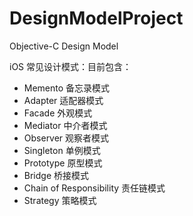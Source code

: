 # DesignModelProject
Objective-C Design Model

iOS 常见设计模式：目前包含：
* Memento 备忘录模式
* Adapter 适配器模式 
* Facade 外观模式
* Mediator 中介者模式
* Observer 观察者模式
* Singleton 单例模式
* Prototype 原型模式
* Bridge 桥接模式
* Chain of Responsibility 责任链模式
* Strategy 策略模式


